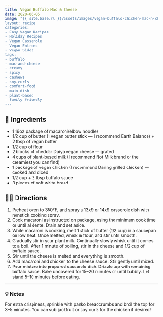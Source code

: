 ```yaml
---
title: Vegan Buffalo Mac & Cheese
date: 2020-06-05
image: "{{ site.baseurl }}/assets/images/vegan-buffalo-chicken-mac-n-cheese.png
layout: recipe
categories:
- Easy Vegan Recipes
- Holiday Recipes
- Vegan Casserole
- Vegan Entrees
- Vegan Sides
tags:
- buffalo
- mac-and-cheese
- creamy
- spicy
- cashews
- soy-curls
- comfort-food
- main-dish
- plant-based
- family-friendly
---
```


## 🧾 Ingredients

- 1 16oz package of macaroni/elbow noodles  
- 1/2 cup of butter (1 vegan butter stick — I recommend Earth Balance) + 2 tbsp of vegan butter  
- 1/2 cup of flour  
- 2 blocks of cheddar Daiya vegan cheese — grated  
- 4 cups of plant-based milk (I recommend Not Milk brand or the creamiest you can find)  
- 1 package of vegan chicken (I recommend Daring grilled chicken) — cooked and diced  
- 1/2 cup + 2 tbsp buffalo sauce  
- 3 pieces of soft white bread  

## 👩‍🍳 Directions

1. Preheat oven to 350°F, and spray a 13x9 or 14x9 casserole dish with nonstick cooking spray.  
2. Cook macaroni as instructed on package, using the minimum cook time or until al dente. Drain and set aside.  
3. While macaroni is cooking, melt 1 stick of butter (1/2 cup) in a saucepan on low heat. Once melted, whisk in flour, and stir until smooth.  
4. Gradually stir in your plant milk. Continually slowly whisk until it comes to a boil. After 1 minute of boiling, stir in the cheese and 1/2 cup of buffalo sauce.  
5. Stir until the cheese is melted and everything is smooth.  
6. Add macaroni and chicken to the cheese sauce. Stir gently until mixed.  
7. Pour mixture into prepared casserole dish. Drizzle top with remaining buffalo sauce. Bake uncovered for 15–20 minutes or until bubbly. Let stand 5–10 minutes before eating.  


---

### 💡 Notes

For extra crispiness, sprinkle with panko breadcrumbs and broil the top for 3–5 minutes. You can sub jackfruit or soy curls for the chicken if desired!
